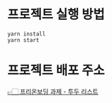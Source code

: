 # 프로젝트 실행 방법

``` 
yarn install 
yarn start 
```

# 프로젝트 배포 주소 

[👉🏻 프리온보딩 과제 - 투두 리스트](https://hyejineee.github.io/wanted-pre-onboarding-frontend/todo)
